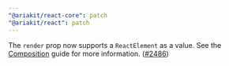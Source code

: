 ```yaml
---
"@ariakit/react-core": patch
"@ariakit/react": patch
---
```


The `render` prop now supports a `ReactElement` as a value. See the [Composition](https://ariakit.org/guide/composition) guide for more information. ([#2486](https://github.com/ariakit/ariakit/pull/2486))
